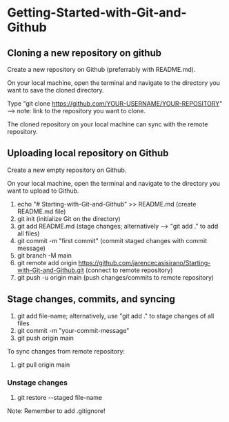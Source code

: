 # Getting-Started-with-Git-and-Github

## Cloning a new repository on github

Create a new repository on Github (preferrably with README.md).

On your local machine, open the terminal and navigate to the directory you want to save the cloned directory.

Type "git clone https://github.com/YOUR-USERNAME/YOUR-REPOSITORY" --> note: link to the repository you want to clone.

The cloned repository on your local machine can sync with the remote repository.

## Uploading local repository on Github

Create a new empty repository on Github.

On your local machine, open the terminal and navigate to the directory you want to upload to Github.

1. echo "# Starting-with-Git-and-Github" >> README.md (create README.md file)
2. git init (initialize Git on the directory)
3. git add README.md (stage changes; alternatively --> "git add ." to add all files)
4. git commit -m "first commit" (commit staged changes with commit message)
5. git branch -M main
6. git remote add origin https://github.com/jarencecasisirano/Starting-with-Git-and-Github.git (connect to remote repository)
7. git push -u origin main (push changes/commits to remote repository)

## Stage changes, commits, and syncing

1. git add file-name; alternatively, use "git add ." to stage changes of all files
2. git commit -m "your-commit-message"
3. git push origin main

To sync changes from remote repository:

1. git pull origin main

### Unstage changes

1. git restore --staged file-name

Note: Remember to add .gitignore!
